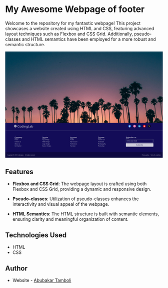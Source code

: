 # My Awesome Webpage of footer

Welcome to the repository for my fantastic webpage! This project showcases a website created using HTML and CSS, featuring advanced layout techniques such as Flexbox and CSS Grid. Additionally, pseudo-classes and HTML semantics have been employed for a more robust and semantic structure.

![Website Screenshot](https://github.com/Abubakar-Tamboli/abufooter/blob/main/images/abu-footer.png)

## Features

- **Flexbox and CSS Grid**: The webpage layout is crafted using both Flexbox and CSS Grid, providing a dynamic and responsive design.

- **Pseudo-classes**: Utilization of pseudo-classes enhances the interactivity and visual appeal of the webpage.

- **HTML Semantics**: The HTML structure is built with semantic elements, ensuring clarity and meaningful organization of content.

## Technologies Used

- HTML
- CSS

## Author

- Website - [Abubakar Tamboli](https://github.com/Abubakar-Tamboli)
